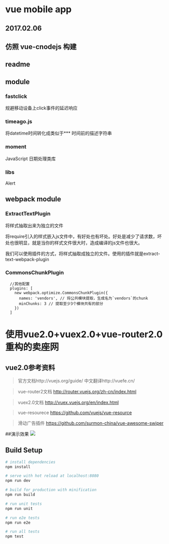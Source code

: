 vue mobile app
===

2017.02.06
----------

## 仿照 vue-cnodejs 构建

readme
---

## module

### fastclick

规避移动设备上click事件的延迟响应

### timeago.js

将datetime时间转化成类似于*** 时间前的描述字符串

### moment

JavaScript 日期处理类库

### libs

Alert

## webpack module

### ExtractTextPlugin

将样式抽取出来为独立的文件

将require引入的样式嵌入js文件中，有好处也有坏处。好处是减少了请求数，坏处也很明显，就是当你的样式文件很大时，造成编译的js文件也很大。

我们可以使用插件的方式，将样式抽取成独立的文件。使用的插件就是extract-text-webpack-plugin

### CommonsChunkPlugin

```
  //其他配置
  plugins: [
    new webpack.optimize.CommonsChunkPlugin({
      names: 'vendors', // 将公共模块提取，生成名为`vendors`的chunk
      minChunks: 3 // 提取至少3个模块共有的部分
    })
  ]
```

# 使用vue2.0+vuex2.0+vue-router2.0重构的卖座网

## vue2.0参考资料

> 官方文档http://vuejs.org/guide/ 中文翻译http://vuefe.cn/

> vue-router2文档 http://router.vuejs.org/zh-cn/index.html

> vuex2.0文档 http://vuex.vuejs.org/en/index.html

> vue-resourece https://github.com/vuejs/vue-resource

> 滑动广告插件 https://github.com/surmon-china/vue-awesome-swiper

##演示效果
![](../vue卖座网.gif)

## Build Setup

``` bash
# install dependencies
npm install

# serve with hot reload at localhost:8080
npm run dev

# build for production with minification
npm run build

# run unit tests
npm run unit

# run e2e tests
npm run e2e

# run all tests
npm test
```
